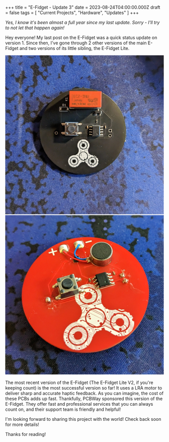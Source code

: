 +++
title = "E-Fidget - Update 3"
date = 2023-08-24T04:00:00.000Z
draft = false
tags = [ "Current Projects", "Hardware", "Updates" ]
+++

*Yes, I know it's been almost a full year since my last update.*
*Sorry - I'll try to not let that happen again!*

Hey everyone! My last post on the E-Fidget was a quick status update on version 1.
Since then, I've gone through 2 other versions of the main E-Fidget and two versions
of its little sibling, the E-Fidget Lite.

![Version one of the E-Fidget Lite printed circuit board. Black board with an orange rectangular relay at the top and the E-Fidget logo in white silkscreen at the bottom.](./images/E-Fidget-Lite-V1.jpg)
![Version two of the E-Fidget Lite printed circuit board. Red board with the E-Fidget logo in white silkscreen.](./images/E-Fidget-Lite-V2.jpg)

The most recent version of the E-Fidget (The E-Fidget Lite V2, if you're keeping count)
is the most successful version so far! It uses a LRA motor to deliver sharp and accurate
haptic feedback. As you can imagine, the cost of these PCBs adds up fast. Thankfully,
PCBWay sponsored this version of the E-Fidget. They offer fast and professional services
that you can always count on, and their support team is friendly and helpful!

I'm looking forward to sharing this project with the world!
Check back soon for more details!

Thanks for reading!
